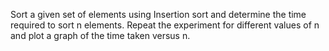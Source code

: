 Sort a given set of elements using Insertion sort and determine the time required to sort n elements. Repeat the experiment for different values of n and plot a graph of the time taken versus n.

